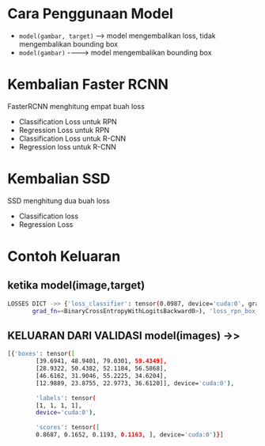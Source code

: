 # Cara Penggunaan Model
- `model(gambar, target)` --> model mengembalikan loss, tidak mengembalikan bounding box
- `model(gambar)` ----> model mengembalikan bounding box

# Kembalian Faster RCNN
FasterRCNN menghitung empat buah loss
- Classification Loss untuk RPN
- Regression Loss untuk RPN
- Classification Loss untuk R-CNN
- Regression loss untuk R-CNN

# Kembalian SSD
SSD menghitung dua buah loss
- Classification loss
- Regression Loss

# Contoh Keluaran
## ketika model(image,target)

```bash
LOSSES DICT ->> {'loss_classifier': tensor(0.0987, device='cuda:0', grad_fn=<NllLossBackward0>), 'loss_box_reg': tensor(0.0919, device='cuda:0', grad_fn=<DivBackward0>), 'loss_objectness': tensor(0.0100, device='cuda:0',
       grad_fn=<BinaryCrossEntropyWithLogitsBackward0>), 'loss_rpn_box_reg': tensor(0.0072, device='cuda:0', grad_fn=<DivBackward0>)}
```

## KELUARAN DARI VALIDASI model(images) ->>
```bash
[{'boxes': tensor([
        [39.6941, 48.9401, 79.0301, 59.4349],
        [28.9322, 50.4382, 52.1184, 56.5868],
        [46.6162, 31.9046, 55.2225, 34.6204],
        [12.9889, 23.8755, 22.9773, 36.6120]], device='cuda:0'),
        
        'labels': tensor(
        [1, 1, 1, 1],
        device='cuda:0'),
        
        'scores': tensor([
        0.8687, 0.1652, 0.1193, 0.1163, ], device='cuda:0')}]
```